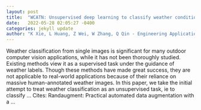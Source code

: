 ```yaml
---
layout: post
title:  "WCATN: Unsupervised deep learning to classify weather conditions from outdoor images"
date:   2022-05-28 02:05:27 -0400
categories: jekyll update
author: "K Xie, L Huang, Z Wei, W Zhang, Q Qin - Engineering Applications of Artificial …, 2022"
---
```

Weather classification from single images is significant for many outdoor computer vision applications, while it has not been thoroughly studied. Existing methods view it as a supervised task under the guidance of weather labels. Though these methods have made great success, they are not applicable to real-world applications because of their reliance on massive human-annotated weather images. In this paper, we take the initial attempt to treat weather classification as an unsupervised task, ie to classify … Cites: ‪Randaugment: Practical automated data augmentation with a …‬